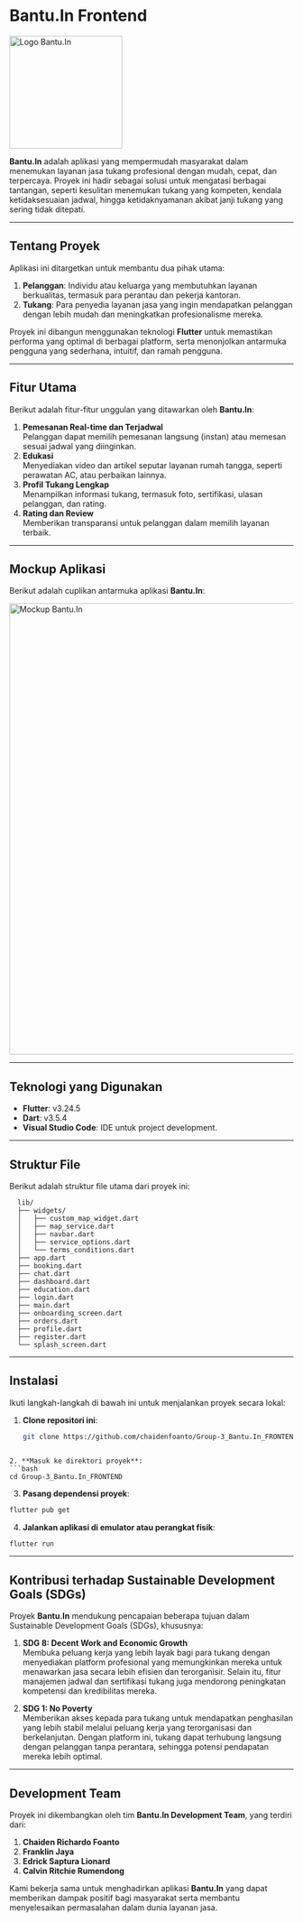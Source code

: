 # Bantu.In Frontend

<img src="assets/imaghes/logo.png" alt="Logo Bantu.In" width="200" align="center">

**Bantu.In** adalah aplikasi yang mempermudah masyarakat dalam menemukan layanan jasa tukang profesional dengan mudah, cepat, dan terpercaya. Proyek ini hadir sebagai solusi untuk mengatasi berbagai tantangan, seperti kesulitan menemukan tukang yang kompeten, kendala ketidaksesuaian jadwal, hingga ketidaknyamanan akibat janji tukang yang sering tidak ditepati.

---

## Tentang Proyek

Aplikasi ini ditargetkan untuk membantu dua pihak utama:  
1. **Pelanggan**: Individu atau keluarga yang membutuhkan layanan berkualitas, termasuk para perantau dan pekerja kantoran.  
2. **Tukang**: Para penyedia layanan jasa yang ingin mendapatkan pelanggan dengan lebih mudah dan meningkatkan profesionalisme mereka.  

Proyek ini dibangun menggunakan teknologi **Flutter** untuk memastikan performa yang optimal di berbagai platform, serta menonjolkan antarmuka pengguna yang sederhana, intuitif, dan ramah pengguna.

---

## Fitur Utama

Berikut adalah fitur-fitur unggulan yang ditawarkan oleh **Bantu.In**:
1. **Pemesanan Real-time dan Terjadwal**  
   Pelanggan dapat memilih pemesanan langsung (instan) atau memesan sesuai jadwal yang diinginkan.  
2. **Edukasi**  
   Menyediakan video dan artikel seputar layanan rumah tangga, seperti perawatan AC, atau perbaikan lainnya.   
3. **Profil Tukang Lengkap**  
   Menampilkan informasi tukang, termasuk foto, sertifikasi, ulasan pelanggan, dan rating.  
4. **Rating dan Review**  
   Memberikan transparansi untuk pelanggan dalam memilih layanan terbaik.  

---

## Mockup Aplikasi

Berikut adalah cuplikan antarmuka aplikasi **Bantu.In**:

<img src="path/to/mockup.png" alt="Mockup Bantu.In" width="800">

---

## Teknologi yang Digunakan

- **Flutter**: v3.24.5
- **Dart**: v3.5.4
- **Visual Studio Code**: IDE untuk project development.

---

## Struktur File

Berikut adalah struktur file utama dari proyek ini:
  ```
    lib/
    ├── widgets/                     
    │   ├── custom_map_widget.dart   
    │   ├── map_service.dart         
    │   ├── navbar.dart              
    │   ├── service_options.dart     
    │   └── terms_conditions.dart    
    ├── app.dart                     
    ├── booking.dart                 
    ├── chat.dart                    
    ├── dashboard.dart               
    ├── education.dart               
    ├── login.dart                   
    ├── main.dart                    
    ├── onboarding_screen.dart       
    ├── orders.dart                  
    ├── profile.dart                 
    ├── register.dart                
    └── splash_screen.dart           
  ```

---

## Instalasi

Ikuti langkah-langkah di bawah ini untuk menjalankan proyek secara lokal:

1. **Clone repositori ini**:
   ```bash
   git clone https://github.com/chaidenfoanto/Group-3_Bantu.In_FRONTEND.git
  ```

2. **Masuk ke direktori proyek**:
  ```bash
  cd Group-3_Bantu.In_FRONTEND
  ```

3. **Pasang dependensi proyek**:
  ```bash
  flutter pub get
  ```

4. **Jalankan aplikasi di emulator atau perangkat fisik**:
  ```bash
  flutter run
  ```

---

## Kontribusi terhadap Sustainable Development Goals (SDGs)

Proyek **Bantu.In** mendukung pencapaian beberapa tujuan dalam Sustainable Development Goals (SDGs), khususnya:

1. **SDG 8: Decent Work and Economic Growth**  
   Membuka peluang kerja yang lebih layak bagi para tukang dengan menyediakan platform profesional yang memungkinkan mereka untuk menawarkan jasa secara lebih efisien dan terorganisir. Selain itu, fitur manajemen jadwal dan sertifikasi tukang juga mendorong peningkatan kompetensi dan kredibilitas mereka.

2. **SDG 1: No Poverty**  
   Memberikan akses kepada para tukang untuk mendapatkan penghasilan yang lebih stabil melalui peluang kerja yang terorganisasi dan berkelanjutan. Dengan platform ini, tukang dapat terhubung langsung dengan pelanggan tanpa perantara, sehingga potensi pendapatan mereka lebih optimal.

---

## Development Team

Proyek ini dikembangkan oleh tim **Bantu.In Development Team**, yang terdiri dari:

1. **Chaiden Richardo Foanto**  
2. **Franklin Jaya** 
3. **Edrick Saptura Lionard** 
4. **Calvin Ritchie Rumendong** 

Kami bekerja sama untuk menghadirkan aplikasi **Bantu.In** yang dapat memberikan dampak positif bagi masyarakat serta membantu menyelesaikan permasalahan dalam dunia layanan jasa.

